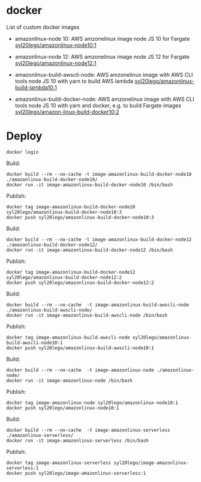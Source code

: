 # docker
List of custom docker images

+ amazonlinux-node 10:
  AWS amzonelinux image node JS 10 for Fargate
  [syl20lego/amazonlinux-node10:1](https://hub.docker.com/repository/docker/syl20lego/amazonlinux-node/general])

+ amazonlinux-node 12:
  AWS amzonelinux image node JS 12 for Fargate
  [syl20lego/amazonlinux-node12:1](https://hub.docker.com/repository/docker/syl20lego/amazonlinux-node/general])


+ amazonlinux-build-awscli-node:
  AWS amzonelinux image with AWS CLI tools node JS 10 with yarn to build AWS lambda
  [syl20lego/amazonlinux-build-lambda10:1](https://hub.docker.com/repository/docker/syl20lego/amazonlinux-build-lambda/general])

+ amazonlinux-build-docker-node:
  AWS amzonelinux image with AWS CLI tools node JS 10 with yarn and docker, e.g. to build Fargate images
  [syl20lego/amazon-linux-build-docker10:2](https://hub.docker.com/repository/docker/syl20lego/amazonlinux-build-docker/general])

# Deploy

```
docker login
```

Build:

```
docker build --rm --no-cache -t image-amazonlinux-build-docker-node10 ./amazonlinux-build-docker-node10/
docker run -it image-amazonlinux-build-docker-node10 /bin/bash 
```

Publish:

```
docker tag image-amazonlinux-build-docker-node10 syl20lego/amazonlinux-build-docker-node10:3
docker push syl20lego/amazonlinux-build-docker-node10:3
```

Build:

```
docker build --rm --no-cache -t image-amazonlinux-build-docker-node12 ./amazonlinux-build-docker-node12/
docker run -it image-amazonlinux-build-docker-node12 /bin/bash 
```
Publish:

```
docker tag image-amazonlinux-build-docker-node12 syl20lego/amazonlinux-build-docker-node12:2
docker push syl20lego/amazonlinux-build-docker-node12:2
```

Build:

```
docker build --rm --no-cache  -t image-amazonlinux-build-awscli-node ./amazonlinux-build-awscli-node/
docker run -it image-amazonlinux-build-awscli-node /bin/bash 
```
Publish:

```
docker tag image-amazonlinux-build-awscli-node syl20lego/amazonlinux-build-awscli-node10:1
docker push syl20lego/amazonlinux-build-awscli-node10:1
```

Build:

```
docker build --rm --no-cache  -t image-amazonlinux-node ./amazonlinux-node/
docker run -it image-amazonlinux-node /bin/bash 
```
Publish:

```
docker tag image-amazonlinux-node syl20lego/amazonlinux-node10:1
docker push syl20lego/amazonlinux-node10:1
```

Build:

```
docker build --rm --no-cache  -t image-amazonlinux-serverless ./amazonlinux-serverless/
docker run -it image-amazonlinux-serverless /bin/bash 
```
Publish:

```
docker tag image-amazonlinux-serverless syl20lego/image-amazonlinux-serverless:1
docker push syl20lego/image-amazonlinux-serverless:1
```
